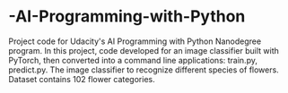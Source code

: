 # -AI-Programming-with-Python
Project code for Udacity's AI Programming with Python Nanodegree program. In this project, code developed for an image classifier built with PyTorch, then converted into a command line applications: train.py, predict.py.  The image classifier to recognize different species of flowers. Dataset contains 102 flower categories.
